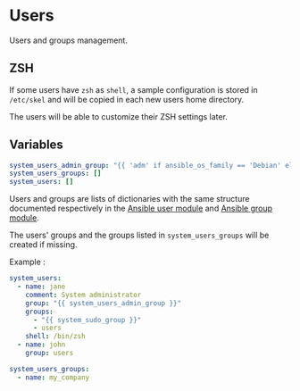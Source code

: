 Users
=====

Users and groups management.

ZSH
---

If some users have `zsh` as `shell`, a sample configuration is stored
in `/etc/skel` and will be copied in each new users home directory.

The users will be able to customize their ZSH settings later.

Variables
---------

```yaml
system_users_admin_group: "{{ 'adm' if ansible_os_family == 'Debian' else 'wheel' }}"
system_users_groups: []
system_users: []
```

Users and groups are lists of dictionaries with the same structure documented respectively in the
[Ansible user module][] and [Ansible group module][].

The users' groups and the groups listed in `system_users_groups` will
be created if missing.

Example :

```yaml
system_users:
  - name: jane
    comment: System administrator
    group: "{{ system_users_admin_group }}"
    groups:
      - "{{ system_sudo_group }}"
      - users
    shell: /bin/zsh
  - name: john
    group: users

system_users_groups:
  - name: my_company
```

[Ansible user module]: https://docs.ansible.com/ansible/latest/collections/ansible/builtin/user_module.html
[Ansible group module]: https://docs.ansible.com/ansible/latest/collections/ansible/builtin/group_module.html#ansible-collections-ansible-builtin-group-module
